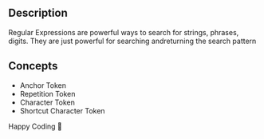 ## Description
Regular Expressions are powerful ways to search for strings, phrases, digits. They are just powerful for searching andreturning the search pattern

## Concepts
- Anchor Token
- Repetition Token
- Character Token
- Shortcut Character Token


Happy Coding 🚀
